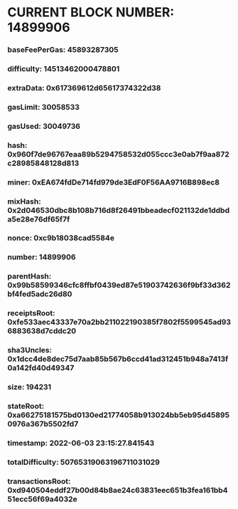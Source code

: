 # CURRENT BLOCK NUMBER: 14899906

### baseFeePerGas: 45893287305
### difficulty: 14513462000478801
### extraData: 0x617369612d65617374322d38
### gasLimit: 30058533
### gasUsed: 30049736
### hash: 0x960f7de96767eaa89b5294758532d055ccc3e0ab7f9aa872c28985848128d813
### miner: 0xEA674fdDe714fd979de3EdF0F56AA9716B898ec8
### mixHash: 0x2d046530dbc8b108b716d8f26491bbeadecf021132de1ddbda5e28e76df65f7f
### nonce: 0xc9b18038cad5584e
### number: 14899906
### parentHash: 0x99b58599346cfc8ffbf0439ed87e51903742636f9bf33d362bf4fed5adc26d80
### receiptsRoot: 0xfe533aec43337e70a2bb211022190385f7802f5599545ad936883638d7cddc20
### sha3Uncles: 0x1dcc4de8dec75d7aab85b567b6ccd41ad312451b948a7413f0a142fd40d49347
### size: 194231
### stateRoot: 0xa66275181575bd0130ed21774058b913024bb5eb95d458950976a367b5502fd7
### timestamp: 2022-06-03 23:15:27.841543
### totalDifficulty: 50765319063196711031029
### transactionsRoot: 0xd940504eddf27b00d84b8ae24c63831eec651b3fea161bb451ecc56f69a4032e
